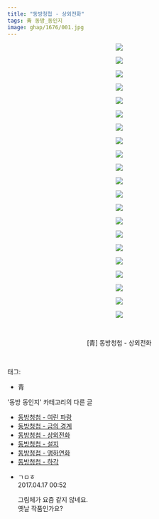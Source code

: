 ```yaml
---
title: "동방청첩 - 상외전화"
tags: 青 동방_동인지
image: ghap/1676/001.jpg
---
```

<div class="article">
<p style="text-align: center; clear: none; float: none;"><img src="{{ site.nasurl }}/ghap/1676/001.jpg"/></p>
<p style="text-align: center; clear: none; float: none;"><img src="{{ site.nasurl }}/ghap/1676/002.jpg"/></p>
<p style="text-align: center; clear: none; float: none;"><img src="{{ site.nasurl }}/ghap/1676/003.jpg"/></p>
<p style="text-align: center; clear: none; float: none;"><img src="{{ site.nasurl }}/ghap/1676/004.jpg"/></p>
<p style="text-align: center; clear: none; float: none;"><img src="{{ site.nasurl }}/ghap/1676/005.jpg"/></p>
<p style="text-align: center; clear: none; float: none;"><img src="{{ site.nasurl }}/ghap/1676/006.jpg"/></p>
<p style="text-align: center; clear: none; float: none;"><img src="{{ site.nasurl }}/ghap/1676/007.jpg"/></p>
<p style="text-align: center; clear: none; float: none;"><img src="{{ site.nasurl }}/ghap/1676/008.jpg"/></p>
<p style="text-align: center; clear: none; float: none;"><img src="{{ site.nasurl }}/ghap/1676/009.jpg"/></p>
<p style="text-align: center; clear: none; float: none;"><img src="{{ site.nasurl }}/ghap/1676/010.jpg"/></p>
<p style="text-align: center; clear: none; float: none;"><img src="{{ site.nasurl }}/ghap/1676/011.jpg"/></p>
<p style="text-align: center; clear: none; float: none;"><img src="{{ site.nasurl }}/ghap/1676/012.jpg"/></p>
<p style="text-align: center; clear: none; float: none;"><img src="{{ site.nasurl }}/ghap/1676/013.jpg"/></p>
<p style="text-align: center; clear: none; float: none;"><img src="{{ site.nasurl }}/ghap/1676/014.jpg"/></p>
<p style="text-align: center; clear: none; float: none;"><img src="{{ site.nasurl }}/ghap/1676/015.jpg"/></p>
<p style="text-align: center; clear: none; float: none;"><img src="{{ site.nasurl }}/ghap/1676/016.jpg"/></p>
<p style="text-align: center; clear: none; float: none;"><img src="{{ site.nasurl }}/ghap/1676/017.jpg"/></p>
<p style="text-align: center; clear: none; float: none;"><img src="{{ site.nasurl }}/ghap/1676/018.jpg"/></p>
<p style="text-align: center; clear: none; float: none;"><img src="{{ site.nasurl }}/ghap/1676/019.jpg"/></p>
<p style="text-align: center; clear: none; float: none;"><img src="{{ site.nasurl }}/ghap/1676/020.jpg"/></p>
<p style="text-align: center; clear: none; float: none;"><img src="{{ site.nasurl }}/ghap/1676/021.jpg"/></p>
<p style="text-align: center; clear: none; float: none;"><br/></p>
<p style="text-align: center; clear: none; float: none;">[青] 동방청첩 - 상외전화</p>
<p><br/></p>
</div><div class="tagTrail">
<p>태그: </p>
<ul>
<li>青</li>
</ul>
</div><div class="another">
<p>'동방 동인지' 카테고리의 다른 글</p>
<ul>
<li><a href="/2016-08-18-ghap_1678">동방청첩 - 여린 파랑</a></li>
<li><a href="/2016-08-18-ghap_1677">동방청첩 - 금의 경계</a></li>
<li><a href="/2016-08-18-ghap_1676">동방청첩 - 상외전화</a></li>
<li><a href="/2016-08-18-ghap_1675">동방청첩 - 설지</a></li>
<li><a href="/2016-08-18-ghap_1674">동방청첩 - 앵하연화</a></li>
<li><a href="/2016-08-18-ghap_1673">동방청첩 - 하각</a></li>
</ul>
</div><div class="cb_module cb_fluid">
<div class="cb_wrt cb_profile">
<div class="comment">
<ul>
<li class="cb_thumb_off" id="comment14966904">
<div class="cb_comment_area">
<div class="cb_info_area">
<div class="cb_section">
<span class="cb_nick_name">ㄱㅁㅎ</span>
</div>
<div class="cb_section">
<span class="cb_date">2017.04.17 00:52 </span>
</div>
</div>
<div class="cb_dsc_comment">
<p class="cb_dsc">
											그림체가 요즘 같지 않네요.<br/>
옛날 작품인가요?
										</p>
</div>
</div></li>
</ul>
</div>
</div><!-- commentList close -->
</div>
<br/>
<p id="refer"></p>
<br/>
